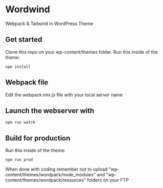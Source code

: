 # Wordwind
Webpack & Tailwind in WordPress Theme

## Get started
Clone this repo on your wp-content/themes folder. Run this inside of the theme:

`npm install`

## Webpack file
Edit the webpack.mix.js file with your local server name

## Launch the webserver with

`npm run watch`

## Build for production
Run this inside of the theme:

`npm run prod`

When done with coding remember not to upload "wp-content/themes/wordpack/node_modules" and "wp-content/themes/wordpack/resources" folders on your FTP
